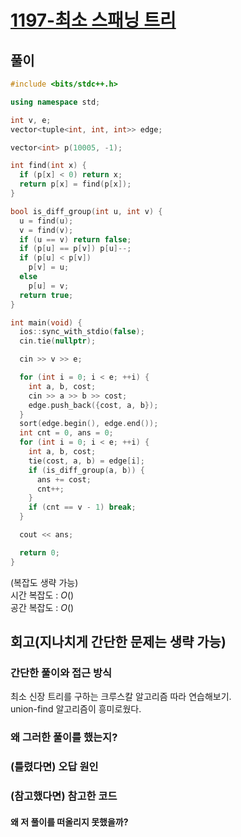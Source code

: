 # [1197-최소 스패닝 트리](https://www.acmicpc.net/problem/1197)

## 풀이

```cpp
#include <bits/stdc++.h>

using namespace std;

int v, e;
vector<tuple<int, int, int>> edge;

vector<int> p(10005, -1);

int find(int x) {
  if (p[x] < 0) return x;
  return p[x] = find(p[x]);
}

bool is_diff_group(int u, int v) {
  u = find(u);
  v = find(v);
  if (u == v) return false;
  if (p[u] == p[v]) p[u]--;
  if (p[u] < p[v])
    p[v] = u;
  else
    p[u] = v;
  return true;
}

int main(void) {
  ios::sync_with_stdio(false);
  cin.tie(nullptr);

  cin >> v >> e;

  for (int i = 0; i < e; ++i) {
    int a, b, cost;
    cin >> a >> b >> cost;
    edge.push_back({cost, a, b});
  }
  sort(edge.begin(), edge.end());
  int cnt = 0, ans = 0;
  for (int i = 0; i < e; ++i) {
    int a, b, cost;
    tie(cost, a, b) = edge[i];
    if (is_diff_group(a, b)) {
      ans += cost;
      cnt++;
    }
    if (cnt == v - 1) break;
  }

  cout << ans;

  return 0;
}
```

(복잡도 생략 가능)  
시간 복잡도 : $O()$  
공간 복잡도 : $O()$   



## 회고(지나치게 간단한 문제는 생략 가능)

### 간단한 풀이와 접근 방식

최소 신장 트리를 구하는 크루스칼 알고리즘 따라 연습해보기.   
union-find 알고리즘이 흥미로웠다.

### 왜 그러한 풀이를 했는지?



### (틀렸다면) 오답 원인



### (참고했다면) 참고한 코드


#### 왜 저 풀이를 떠올리지 못했을까?

